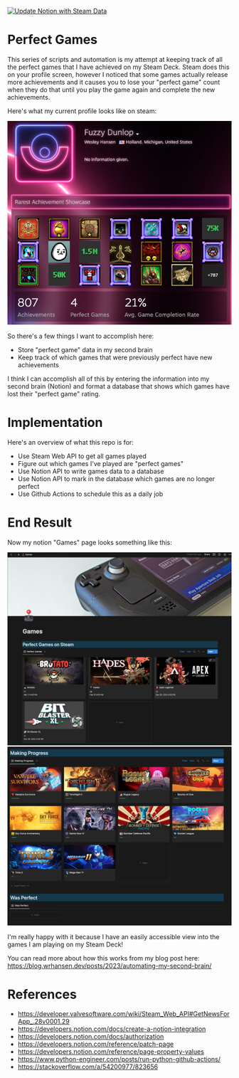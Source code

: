 [![Update Notion with Steam Data](https://github.com/wrhansen/steam-games-tracker/actions/workflows/update.yaml/badge.svg?branch=main&event=schedule)](https://github.com/wrhansen/steam-games-tracker/actions/workflows/update.yaml)
# Perfect Games

This series of scripts and automation is my attempt at keeping track of all the
perfect games that I have achieved on my Steam Deck. Steam does this on your
profile screen, however I noticed that some games actually release more achievements
and it causes you to lose your "perfect game" count when they do that until you
play the game again and complete the new achievements.

Here's what my current profile looks like on steam:

![steam profile](assets/steam-profile.png)

So there's a few things I want to accomplish here:

* Store "perfect game" data in my second brain
* Keep track of which games that were previously perfect have new achievements

I think I can accomplish all of this by entering the information into my second
brain (Notion) and format a database that shows which games have lost their
"perfect game" rating.

# Implementation

Here's an overview of what this repo is for:

* Use Steam Web API to get all games played
* Figure out which games I've played are "perfect games"
* Use Notion API to write games data to a database
* Use Notion API to mark in the database which games are no longer perfect
* Use Github Actions to schedule this as a daily job


# End Result

Now my notion "Games" page looks something like this:

![notion image 1](assets/notion-page-1.png)
![notion image 2](assets/notion-page-2.png)

I'm really happy with it because I have an easily accessible view into the games
I am playing on my Steam Deck!

You can read more about how this works from my blog post here: https://blog.wrhansen.dev/posts/2023/automating-my-second-brain/
# References

* https://developer.valvesoftware.com/wiki/Steam_Web_API#GetNewsForApp_.28v0001.29
* https://developers.notion.com/docs/create-a-notion-integration
* https://developers.notion.com/docs/authorization
* https://developers.notion.com/reference/patch-page
* https://developers.notion.com/reference/page-property-values
* https://www.python-engineer.com/posts/run-python-github-actions/
* https://stackoverflow.com/a/54200977/823656
